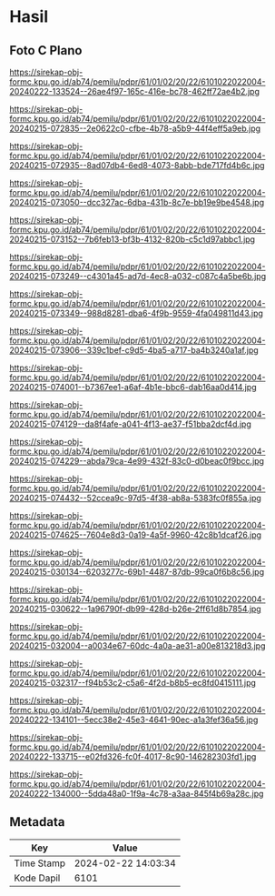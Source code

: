 # Hasil

## Foto C Plano

https://sirekap-obj-formc.kpu.go.id/ab74/pemilu/pdpr/61/01/02/20/22/6101022022004-20240222-133524--26ae4f97-165c-416e-bc78-462ff72ae4b2.jpg

https://sirekap-obj-formc.kpu.go.id/ab74/pemilu/pdpr/61/01/02/20/22/6101022022004-20240215-072835--2e0622c0-cfbe-4b78-a5b9-44f4eff5a9eb.jpg

https://sirekap-obj-formc.kpu.go.id/ab74/pemilu/pdpr/61/01/02/20/22/6101022022004-20240215-072935--8ad07db4-6ed8-4073-8abb-bde717fd4b6c.jpg

https://sirekap-obj-formc.kpu.go.id/ab74/pemilu/pdpr/61/01/02/20/22/6101022022004-20240215-073050--dcc327ac-6dba-431b-8c7e-bb19e9be4548.jpg

https://sirekap-obj-formc.kpu.go.id/ab74/pemilu/pdpr/61/01/02/20/22/6101022022004-20240215-073152--7b6feb13-bf3b-4132-820b-c5c1d97abbc1.jpg

https://sirekap-obj-formc.kpu.go.id/ab74/pemilu/pdpr/61/01/02/20/22/6101022022004-20240215-073249--c4301a45-ad7d-4ec8-a032-c087c4a5be6b.jpg

https://sirekap-obj-formc.kpu.go.id/ab74/pemilu/pdpr/61/01/02/20/22/6101022022004-20240215-073349--988d8281-dba6-4f9b-9559-4fa049811d43.jpg

https://sirekap-obj-formc.kpu.go.id/ab74/pemilu/pdpr/61/01/02/20/22/6101022022004-20240215-073906--339c1bef-c9d5-4ba5-a717-ba4b3240a1af.jpg

https://sirekap-obj-formc.kpu.go.id/ab74/pemilu/pdpr/61/01/02/20/22/6101022022004-20240215-074001--b7367ee1-a6af-4b1e-bbc6-dab16aa0d414.jpg

https://sirekap-obj-formc.kpu.go.id/ab74/pemilu/pdpr/61/01/02/20/22/6101022022004-20240215-074129--da8f4afe-a041-4f13-ae37-f51bba2dcf4d.jpg

https://sirekap-obj-formc.kpu.go.id/ab74/pemilu/pdpr/61/01/02/20/22/6101022022004-20240215-074229--abda79ca-4e99-432f-83c0-d0beac0f9bcc.jpg

https://sirekap-obj-formc.kpu.go.id/ab74/pemilu/pdpr/61/01/02/20/22/6101022022004-20240215-074432--52ccea9c-97d5-4f38-ab8a-5383fc0f855a.jpg

https://sirekap-obj-formc.kpu.go.id/ab74/pemilu/pdpr/61/01/02/20/22/6101022022004-20240215-074625--7604e8d3-0a19-4a5f-9960-42c8b1dcaf26.jpg

https://sirekap-obj-formc.kpu.go.id/ab74/pemilu/pdpr/61/01/02/20/22/6101022022004-20240215-030134--6203277c-69b1-4487-87db-99ca0f6b8c56.jpg

https://sirekap-obj-formc.kpu.go.id/ab74/pemilu/pdpr/61/01/02/20/22/6101022022004-20240215-030622--1a96790f-db99-428d-b26e-2ff61d8b7854.jpg

https://sirekap-obj-formc.kpu.go.id/ab74/pemilu/pdpr/61/01/02/20/22/6101022022004-20240215-032004--a0034e67-60dc-4a0a-ae31-a00e813218d3.jpg

https://sirekap-obj-formc.kpu.go.id/ab74/pemilu/pdpr/61/01/02/20/22/6101022022004-20240215-032317--f94b53c2-c5a6-4f2d-b8b5-ec8fd0415111.jpg

https://sirekap-obj-formc.kpu.go.id/ab74/pemilu/pdpr/61/01/02/20/22/6101022022004-20240222-134101--5ecc38e2-45e3-4641-90ec-a1a3fef36a56.jpg

https://sirekap-obj-formc.kpu.go.id/ab74/pemilu/pdpr/61/01/02/20/22/6101022022004-20240222-133715--e02fd326-fc0f-4017-8c90-146282303fd1.jpg

https://sirekap-obj-formc.kpu.go.id/ab74/pemilu/pdpr/61/01/02/20/22/6101022022004-20240222-134000--5dda48a0-1f9a-4c78-a3aa-845f4b69a28c.jpg


## Metadata

| Key        | Value               |
| ---------- | ------------------- |
| Time Stamp | 2024-02-22 14:03:34 |
| Kode Dapil | 6101                |



